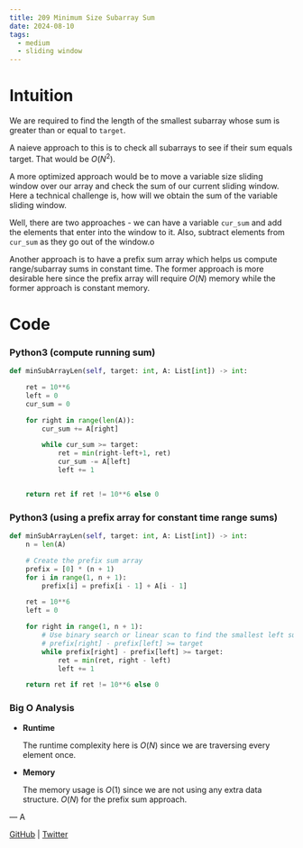```yaml
---
title: 209 Minimum Size Subarray Sum
date: 2024-08-10
tags:
  - medium
  - sliding window
---
```


# Intuition

We are required to find the length of the smallest subarray whose sum is greater than or equal to `target`.

A naieve approach to this is to check all subarrays to see if their sum equals target. That would be $O(N^2)$.

A more optimized approach would be to move a variable size sliding window over our array and check the sum of our current sliding window. Here a technical challenge is, how will we obtain the sum of the variable sliding window.

Well, there are two approaches - we can have a variable `cur_sum` and add the elements that enter into the window to it. Also, subtract elements from `cur_sum` as they go out of the window.o

Another approach is to have a prefix sum array which helps us compute range/subarray sums in constant time. The former approach is more desirable here since the prefix array will require $O(N)$ memory while the former approach is constant memory.

# Code

### Python3 (compute running sum)

```python
def minSubArrayLen(self, target: int, A: List[int]) -> int:

    ret = 10**6
    left = 0
    cur_sum = 0

    for right in range(len(A)):
        cur_sum += A[right]

        while cur_sum >= target:
            ret = min(right-left+1, ret)
            cur_sum -= A[left]
            left += 1


    return ret if ret != 10**6 else 0
```

### Python3 (using a prefix array for constant time range sums)

```python
def minSubArrayLen(self, target: int, A: List[int]) -> int:
    n = len(A)

    # Create the prefix sum array
    prefix = [0] * (n + 1)
    for i in range(1, n + 1):
        prefix[i] = prefix[i - 1] + A[i - 1]

    ret = 10**6
    left = 0

    for right in range(1, n + 1):
        # Use binary search or linear scan to find the smallest left such that
        # prefix[right] - prefix[left] >= target
        while prefix[right] - prefix[left] >= target:
            ret = min(ret, right - left)
            left += 1

    return ret if ret != 10**6 else 0
```

### Big O Analysis

- **Runtime**

  The runtime complexity here is $O(N)$ since we are traversing every element once.

- **Memory**

  The memory usage is $O(1)$ since we are not using any extra data structure. $O(N)$ for the prefix sum approach.

— A

[GitHub](https://github.com/athkdev) | [Twitter](https://twitter.com/athkdev)
